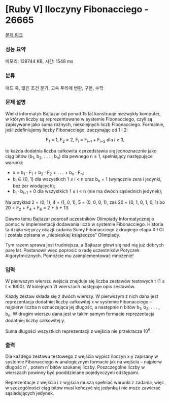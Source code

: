 # [Ruby V] Iloczyny Fibonacciego - 26665 

[문제 링크](https://www.acmicpc.net/problem/26665) 

### 성능 요약

메모리: 128744 KB, 시간: 1548 ms

### 분류

애드 혹, 많은 조건 분기, 고속 푸리에 변환, 구현, 수학

### 문제 설명

<p>Wielki informatyk Bajtazar od ponad 15 lat konstruuje niezwykły komputer, w którym liczby są reprezentowane w systemie Fibonacciego, czyli są zapisywane jako suma różnych, niekolejnych liczb Fibonacciego. Formalnie, jeśli zdefiniujemy liczby Fibonacciego, zaczynając od 1 i 2:</p>

<p style="text-align: center;">F<sub>1</sub> = 1, F<sub>2</sub> = 2, F<sub>i</sub> = F<sub>i−1</sub> + F<sub>i−2</sub> dla i ≥ 3,</p>

<p>to każda dodatnia liczba całkowita x przedstawia się jednoznacznie jako ciąg bitów (b<sub>1</sub>, b<sub>2</sub>, . . . , b<sub>n</sub>) dla pewnego n ≥ 1, spełniający następujące warunki:</p>

<ul>
	<li>x = b<sub>1</sub> · F<sub>1</sub> + b<sub>2</sub> · F<sub>2</sub> + . . . + b<sub>n</sub> · F<sub>n</sub>;</li>
	<li>b<sub>i</sub> ∈ {0, 1} dla wszystkich 1 ≤ i < n oraz b<sub>n</sub> = 1 (wyłącznie zera i jedynki, bez zer wiodących);</li>
	<li>b<sub>i</sub> · b<sub>i+1</sub> = 0 dla wszystkich 1 ≤ i < n (nie ma dwóch sąsiednich jedynek);</li>
</ul>

<p>Na przykład 2 = (0, 1), 4 = (1, 0, 1), 5 = (0, 0, 0, 1), zaś 20 = (0, 1, 0, 1, 0, 1) bo 20 = F<sub>2</sub> + F<sub>4</sub> + F<sub>6</sub> = 2 + 5 + 13.</p>

<p>Dawno temu Bajtazar poprosił uczestników Olimpiady Informatycznej o pomoc w implementacji dodawania liczb w systemie Fibonacciego. Historia ta działa się przy okazji zadania Sumy Fibonacciego z drugiego etapu XII OI i została opisana w „niebieskiej książeczce” Olimpiady.</p>

<p>Tym razem sprawa jest trudniejsza, a Bajtazar głowi się nad nią już dobrych parę lat. Postanowił więc poprosić o radę uczestników Potyczek Algorytmicznych. Pomóżcie mu zaimplementować mnożenie!</p>

### 입력 

 <p>W pierwszym wierszu wejścia znajduje się liczba zestawów testowych t (1 ≤ t ≤ 1000). W kolejnych 2t wierszach następuje opis zestawów.</p>

<p>Każdy zestaw składa się z dwóch wierszy. W pierwszym z nich dana jest reprezentacja dodatniej liczby całkowitej x w systemie Fibonacciego – najpierw liczba n oznaczająca jej długość, a następnie n bitów b<sub>1</sub>, b<sub>2</sub>, . . . , b<sub>n</sub>. W drugim wierszu dana jest w takim samym formacie reprezentacja dodatniej liczby całkowitej y.</p>

<p>Suma długości wszystkich reprezentacji z wejścia nie przekracza 10<sup>6</sup>.</p>

### 출력 

 <p>Dla każdego zestawu testowego z wejścia wypisz iloczyn x·y zapisany w systemie Fibonacciego w analogicznym formacie jak na wejściu – najpierw długość n′ , potem n′ bitów szukanej liczby. Poszczególne liczby w wierszach powinny być pooddzielane pojedynczymi odstępami.</p>

<p>Reprezentacje z wejścia i z wyjścia muszą spełniać warunki z zadania, więc w szczególności ciąg bitów musi kończyć się jedynką i nie może zawierać sąsiadujących jedynek.</p>

